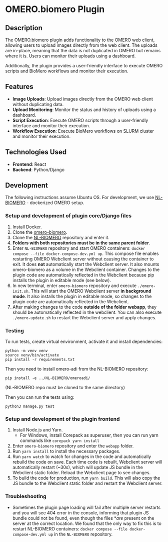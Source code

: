 # OMERO.biomero Plugin

## Description

The OMERO.biomero plugin adds functionality to the OMERO web client, allowing users to upload images directly from the web client. The uploads are in-place, meaning that the data is not duplicated in OMERO but remains where it is. Users can monitor their uploads using a dashboard.

Additionally, the plugin provides a user-friendly interface to execute OMERO scripts and BioMero workflows and monitor their execution.

## Features

- **Image Uploads**: Upload images directly from the OMERO web client without duplicating data.
- **Upload Monitoring**: Monitor the status and history of uploads using a dashboard.
- **Script Execution**: Execute OMERO scripts through a user-friendly interface and monitor their execution.
- **Workflow Execution**: Execute BioMero workflows on SLURM cluster and monitor their execution.

## Technologies Used

- **Frontend**: React
- **Backend**: Python/Django

## Development

The following instructions assume Ubuntu OS.
For development, we use [NL-BIOMERO](https://github.com/Cellular-Imaging-Amsterdam-UMC/NL-BIOMERO) - dockerized OMERO setup.

### Setup and development of plugin core/Django files

1. Install Docker.
2. Clone the [omero-biomero](https://github.com/Cellular-Imaging-Amsterdam-UMC/omero-biomero.git).
3. Clone the [NL-BIOMERO](https://github.com/Cellular-Imaging-Amsterdam-UMC/NL-BIOMERO) repository and enter it.
4. **Folders with both repositories must be in the same parent folder**.
5. Enter `NL-BIOMERO` repository and start OMERO containers: `docker compose --file docker-compose-dev.yml up`. This compose file enables restarting OMERO Webclient server without causing the container to exit. It does **not** automatically start the Webclient server. It also mounts omero-biomero as a volume in the Webclient container. Changes to the plugin code are automatically reflected in the Webclient because pip installs the plugin in editable mode (see below).
6. In new terminal, enter `omero-biomero` repository and execute `./omero-init.sh`. This will start the OMERO Webclient server **in background mode**. It also installs the plugin in editable mode, so changes to the plugin code are automatically reflected in the Webclient.
7. After making changes to the code **outside of the folder webapp**, they should be automatically reflected in the webclient. You can also execute `./omero-update.sh` to restart the Webclient server and apply changes.

### Testing

To run tests, create virtual environment, activate it and install dependencies:

```
python -m venv venv
source venv/bin/activate
pip install -r requirements.txt
```

Then you need to install omero-adi from the NL-BIOMERO repository:

```
pip install -e ../NL-BIOMERO/omeroadi/
```

(NL-BIOMERO repo must be cloned to the same directory)

Then you can run the tests using:

```
python3 manage.py test
```

### Setup and development of the plugin frontend

1. Install Node.js and Yarn.
   - For Windows, install Corepack as superuser, then you can run yarn commands like `corepack yarn install`
2. Enter `omero-biomero` repository and enter the `webapp` folder.
3. Run `yarn install` to install the necessary packages.
4. Run `yarn watch` to watch for changes in the code and automatically rebuild the code on save. Each time code is rebuilt, Webclient server will automatically restart (~30s), which will update JS bundle in the Webclient static folder. Reload the Webclient page to see changes.
5. To build the code for production, run `yarn build`. This will also copy the JS bundle to the Webclient static folder and restart the Webclient server.

### Troubleshooting

- Sometimes the plugin page loading will fail after multiple server restarts and you will see 404 error in the console, informing that plugin JS bundle could not be found, even though the files \*_are_ present on the server at the correct location. We found that the only way to fix this is to restart NL-BIOMERO containers: `docker compose --file docker-compose-dev.yml up` in the `NL-BIOMERO` repository.
